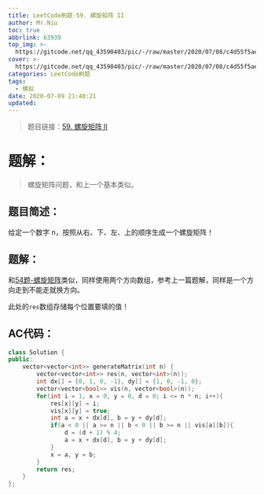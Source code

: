 ```yaml
---
title: LeetCode刷题-59. 螺旋矩阵 II
author: Mr.Niu
toc: true
abbrlink: 63939
top_img: >-
  https://gitcode.net/qq_43590403/pic/-/raw/master/2020/07/08/c4d55f5ae8a00a89b777748446cd5ff2.png
cover: >-
  https://gitcode.net/qq_43590403/pic/-/raw/master/2020/07/08/c4d55f5ae8a00a89b777748446cd5ff2.png
categories: LeetCode刷题
tags:
  - 模拟
date: 2020-07-09 21:40:21
updated:
---
```
























> 题目链接：[59. 螺旋矩阵 II](https://leetcode-cn.com/problems/spiral-matrix-ii/)



# 题解：



> 螺旋矩阵问题，和上一个基本类似。



## 题目简述：

给定一个数字 n，按照从右、下、左、上的顺序生成一个螺旋矩阵！



## 题解：

和[54题-螺旋矩阵](https://www.itnxd.cn/posts/395.html)类似，同样使用两个方向数组，参考上一篇题解，同样是一个方向走到不能走就换方向。

此处的`res`数组存储每个位置要填的值！

## AC代码：



```c++
class Solution {
public:
    vector<vector<int>> generateMatrix(int n) {
        vector<vector<int>> res(n, vector<int>(n));
        int dx[] = {0, 1, 0, -1}, dy[] = {1, 0, -1, 0};
        vector<vector<bool>> vis(n, vector<bool>(n));
        for(int i = 1, x = 0, y = 0, d = 0; i <= n * n; i++){
            res[x][y] = i;
            vis[x][y] = true;
            int a = x + dx[d], b = y + dy[d];
            if(a < 0 || a >= n || b < 0 || b >= n || vis[a][b]){
                d = (d + 1) % 4;
                a = x + dx[d], b = y + dy[d];
            }
            x = a, y = b;
        }
        return res;
    }
};
```



